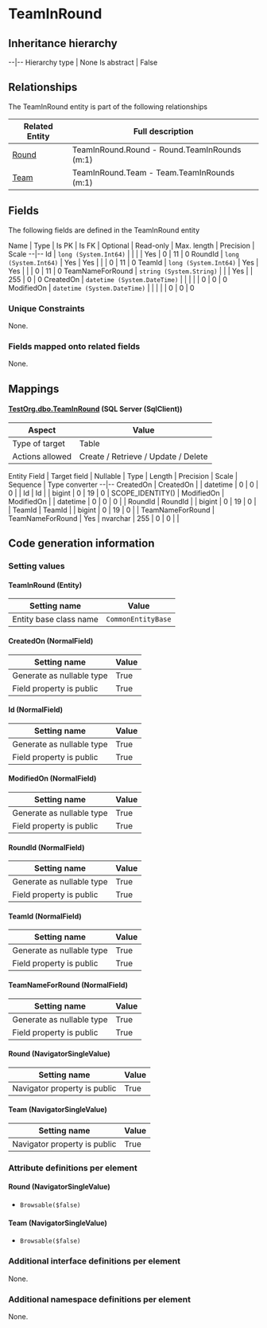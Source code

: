 ﻿TeamInRound
================

## Inheritance hierarchy

--|--
Hierarchy type | None
Is abstract | False

## Relationships

The TeamInRound entity is part of the following relationships 

Related Entity | Full description 
--|--
[Round](../../_DefaultGroup/Entities/Round.htm) | TeamInRound.Round - Round.TeamInRounds (m:1) 
[Team](../../_DefaultGroup/Entities/Team.htm) | TeamInRound.Team - Team.TeamInRounds (m:1) 

## Fields

The following fields are defined in the TeamInRound entity 

Name | Type | Is PK | Is FK | Optional | Read-only | Max. length | Precision | Scale
--|--
Id | `long (System.Int64)` |   |  |  | Yes | 0 | 11 | 0
RoundId | `long (System.Int64)` |  Yes | Yes |  |  | 0 | 11 | 0
TeamId | `long (System.Int64)` |  Yes | Yes |  |  | 0 | 11 | 0
TeamNameForRound | `string (System.String)` |   |  | Yes |  | 255 | 0 | 0
CreatedOn | `datetime (System.DateTime)` |   |  |  |  | 0 | 0 | 0
ModifiedOn | `datetime (System.DateTime)` |   |  |  |  | 0 | 0 | 0

### Unique Constraints
None.

### Fields mapped onto related fields
None.

## Mappings

#### [TestOrg.dbo.TeamInRound](../../../SQL_Server_SqlClient/TestOrg/dbo/TeamInRound.htm) (SQL Server (SqlClient))

Aspect | Value
--|--
Type of target | Table
Actions allowed | Create / Retrieve / Update / Delete

Entity Field | Target field | Nullable | Type | Length | Precision | Scale | Sequence | Type converter
--|--
CreatedOn | CreatedOn |  | datetime | 0 | 0 | 0 |  | 
Id | Id |  | bigint | 0 | 19 | 0 | SCOPE_IDENTITY() | 
ModifiedOn | ModifiedOn |  | datetime | 0 | 0 | 0 |  | 
RoundId | RoundId |  | bigint | 0 | 19 | 0 |  | 
TeamId | TeamId |  | bigint | 0 | 19 | 0 |  | 
TeamNameForRound | TeamNameForRound | Yes | nvarchar | 255 | 0 | 0 |  | 

## Code generation information

### Setting values
#### TeamInRound (Entity)
Setting name | Value
--|--
Entity base class name | `CommonEntityBase`

#### CreatedOn (NormalField)
Setting name | Value
--|--
Generate as nullable type | True
Field property is public | True

#### Id (NormalField)
Setting name | Value
--|--
Generate as nullable type | True
Field property is public | True

#### ModifiedOn (NormalField)
Setting name | Value
--|--
Generate as nullable type | True
Field property is public | True

#### RoundId (NormalField)
Setting name | Value
--|--
Generate as nullable type | True
Field property is public | True

#### TeamId (NormalField)
Setting name | Value
--|--
Generate as nullable type | True
Field property is public | True

#### TeamNameForRound (NormalField)
Setting name | Value
--|--
Generate as nullable type | True
Field property is public | True

#### Round (NavigatorSingleValue)
Setting name | Value
--|--
Navigator property is public | True

#### Team (NavigatorSingleValue)
Setting name | Value
--|--
Navigator property is public | True

### Attribute definitions per element

#### Round (NavigatorSingleValue)

* `Browsable($false)`

#### Team (NavigatorSingleValue)

* `Browsable($false)`


### Additional interface definitions per element

None.

### Additional namespace definitions per element

None.
